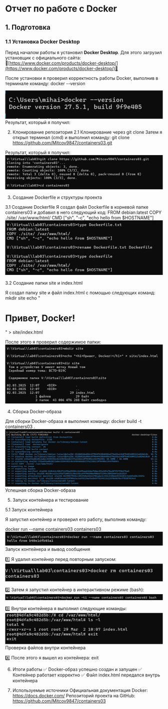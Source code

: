 # Отчет по работе с Docker

## 1. Подготовка

### 1.1 Установка Docker Desktop

Перед началом работы я установил **Docker Desktop**. Для этого загрузил установщик с официального сайта:  
            🔗[https://www.docker.com/products/docker-desktop/](https://www.docker.com/products/docker-desktop/)🔗

После установки я проверил корректность работы Docker, выполнив в терминале команду:  docker --version

![alt text](/image/image.png)
Результат, который я получил:

2. Клонирование репозитория
2.1 Клонирование через git clone
Затем я открыл терминал (cmd) и выполнил команду:
git clone https://github.com/Mitcov9847/containers03.git

Результат, который я получил:
![alt text](/image/image-1.png)

3. Создание Dockerfile и структуры проекта

3.1 Создание Dockerfile
Я создал файл Dockerfile в корневой папке containers03 и добавил в него следующий код:
FROM debian:latest
COPY ./site/ /var/www/html/
CMD ["sh", "-c", "echo hello from $HOSTNAME"]
![alt text](/image/image-2.png)

3.2 Создание папки site и index.html

Я создал папку site и файл index.html с помощью следующих команд:
mkdir site
echo "<h1>Привет, Docker!</h1>" > site/index.html

После этого я проверил содержимое папки:
![alt text](/image/image-3.png)

4. Сборка Docker-образа

Для сборки Docker-образа я выполнил команду:
docker build -t containers03 .
![alt text](/image/image-4.png)
Успешная сборка Docker-образа

5. Запуск контейнера и тестирование

5.1 Запуск контейнера

Я запустил контейнер и проверил его работу, выполнив команду:

docker run --name containers03 containers03
![alt text](/image/image-5.png)
Запуск контейнера и вывод сообщения

1️⃣ Я удалил контейнер перед повторным запуском:
![alt text](/image/image-6.png)

2️⃣ Затем я запустил контейнер в интерактивном режиме (bash):
![alt text](/image/image-8.png)

3️⃣ Внутри контейнера я выполнил следующие команды:
![alt text](/image/image-9.png)
Проверка файлов внутри контейнера

4️⃣ После этого я вышел из контейнера:
exit

6. Итоги работы
✅ Docker-образ успешно создан и запущен
✅ Контейнер работает корректно
✅ Файл index.html передался внутрь контейнера

7. Используемые источники
Официальная документация Docker: https://docs.docker.com/
Репозиторий проекта на GitHub: https://github.com/Mitcov9847/containers03
